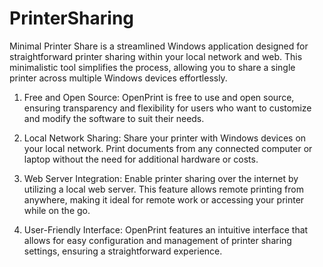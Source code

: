 # PrinterSharing

Minimal Printer Share is a streamlined Windows application designed for straightforward printer sharing within your local network and web. This minimalistic tool simplifies the process, allowing you to share a single printer across multiple Windows devices effortlessly.
 
1. Free and Open Source: OpenPrint is free to use and open source, ensuring transparency and flexibility for users who want to customize and modify the software to suit their needs.

2. Local Network Sharing: Share your printer with Windows devices on your local network. Print documents from any connected computer or laptop without the need for additional hardware or costs.

3. Web Server Integration: Enable printer sharing over the internet by utilizing a local web server. This feature allows remote printing from anywhere, making it ideal for remote work or accessing your printer while on the go.

4. User-Friendly Interface: OpenPrint features an intuitive interface that allows for easy configuration and management of printer sharing settings, ensuring a straightforward experience.
